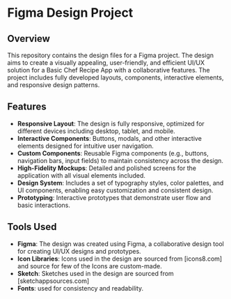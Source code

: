 # Figma Design Project

## Overview
This repository contains the design files for a Figma project. The design aims to create a visually appealing, user-friendly, and efficient UI/UX solution 
for a Basic Chef Recipe App with a collaborative features. 
The project includes fully developed layouts, components, interactive elements, and responsive design patterns.

## Features
- **Responsive Layout**: The design is fully responsive, optimized for different devices including desktop, tablet, and mobile.
- **Interactive Components**: Buttons, modals, and other interactive elements designed for intuitive user navigation.
- **Custom Components**: Reusable Figma components (e.g., buttons, navigation bars, input fields) to maintain consistency across the design.
- **High-Fidelity Mockups**: Detailed and polished screens for the application with all visual elements included.
- **Design System**: Includes a set of typography styles, color palettes, and UI components, enabling easy customization and consistent design.
- **Prototyping**: Interactive prototypes that demonstrate user flow and basic interactions.

## Tools Used
- **Figma**: The design was created using Figma, a collaborative design tool for creating UI/UX designs and prototypes.
- **Icon Libraries**: Icons used in the design are sourced from [icons8.com] and source for few of the Icons are custom-made.
- **Sketch**: Sketches used in the design are sourced from [sketchappsources.com]
- **Fonts**: used for consistency and readability.
